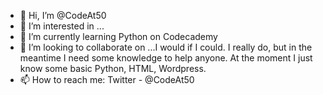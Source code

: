 - 👋 Hi, I’m @CodeAt50
- 👀 I’m interested in ...
- 🌱 I’m currently learning Python on Codecademy
- 💞️ I’m looking to collaborate on ...I would if I could. I really do, but in the meantime I need some knowledge to help anyone. 
 At the moment I just know some basic Python, HTML, Wordpress. 
- 📫 How to reach me: Twitter - @CodeAt50 

<!---
CodeAt50/CodeAt50 is a ✨ special ✨ repository because its `README.md` (this file) appears on your GitHub profile.
You can click the Preview link to take a look at your changes.
--->
